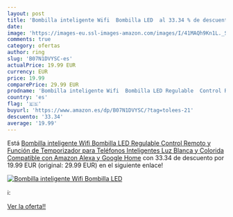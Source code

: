 ```yaml
---
layout: post
title: 'Bombilla inteligente Wifi  Bombilla LED  al 33.34 % de descuento'
date: 
image: 'https://images-eu.ssl-images-amazon.com/images/I/41MAQh9Kn1L._SL200_.jpg'
comments: true
category: ofertas
author: ring
slug: 'B07N1DVYSC-es'
actualPrice: 19.99 EUR
currency: EUR
price: 19.99
comparePrice: 29.99 EUR
prodname: 'Bombilla inteligente Wifi  Bombilla LED Regulable  Control Remoto y Función de Temporizador para Teléfonos Inteligentes  Luz Blanca y Colorida  Compatible con Amazon Alexa y Google Home'
country: 'es'
flag: '🇪🇸'
buyurl: 'https://www.amazon.es/dp/B07N1DVYSC/?tag=tolees-21'
descuento: '33.34'
average: '19.99'
---
```


Está [Bombilla inteligente Wifi  Bombilla LED Regulable  Control Remoto y Función de Temporizador para Teléfonos Inteligentes  Luz Blanca y Colorida  Compatible con Amazon Alexa y Google Home](https://www.amazon.es/dp/B07N1DVYSC/?tag=tolees-21) con 33.34 de descuento por 19.99 EUR (original: 29.99 EUR) en el siguiente enlace!

[![Bombilla inteligente Wifi  Bombilla LED ](https://images-eu.ssl-images-amazon.com/images/I/41MAQh9Kn1L._SL200_.jpg)](https://www.amazon.es/dp/B07N1DVYSC/?tag=tolees-21)

ℹ️:


[Ver la oferta!!](https://www.amazon.es/dp/B07N1DVYSC/?tag=tolees-21)
